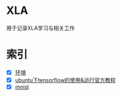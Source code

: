 # XLA
用于记录XLA学习与相关工作

# 索引
- [x] [环境](https://github.com/erguixieshen/XLA/blob/master/week1/%E7%8E%AF%E5%A2%83%E9%85%8D%E7%BD%AE.md)
- [x] [ubuntu下tensorflow的使用&运行官方教程](https://github.com/erguixieshen/XLA/blob/master/week1/tensorflow.md)
- [x] [mnist](https://github.com/erguixieshen/XLA/blob/master/week1/MNIST.md)